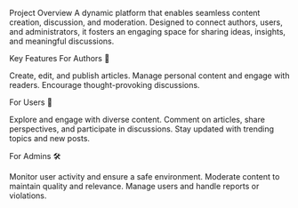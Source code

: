 Project Overview
A dynamic platform that enables seamless content creation, discussion, and moderation. Designed to connect authors, users, and administrators, it fosters an engaging space for sharing ideas, insights, and meaningful discussions.

Key Features
For Authors 📖

Create, edit, and publish articles.
Manage personal content and engage with readers.
Encourage thought-provoking discussions.


For Users 💬

Explore and engage with diverse content.
Comment on articles, share perspectives, and participate in discussions.
Stay updated with trending topics and new posts.


For Admins 🛠️

Monitor user activity and ensure a safe environment.
Moderate content to maintain quality and relevance.
Manage users and handle reports or violations.

